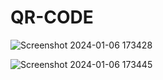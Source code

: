 # QR-CODE


![Screenshot 2024-01-06 173428](https://github.com/Priyachakraborty/QR-CODE/assets/89004448/1d51cef1-8497-4ce4-8d7e-80f8a32a5cef)


![Screenshot 2024-01-06 173445](https://github.com/Priyachakraborty/QR-CODE/assets/89004448/6eb7b4d1-c825-4930-9ca2-a381db79de75)
